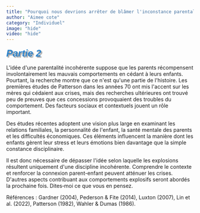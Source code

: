 ```yaml
---
title: "Pourquoi nous devrions arrêter de blâmer l'inconstance parentale pour ces crises spectaculaires"
author: "Aimee cote"
category: "Individuel"
image: "hide"
video: "hide"
---
```

<p><span style='font-family: "Comic Sans MS", sans-serif; color: rgb(44, 130, 201); font-size: 26px;'><em><strong><span style="text-shadow: 3px 3px 2px rgba(136, 136, 136, 0.8);">Partie 2</span></strong></em></span></p><p>L'idée d'une parentalité incohérente suppose que les parents récompensent involontairement les mauvais comportements en cédant à leurs enfants. Pourtant, la recherche montre que ce n'est qu'une partie de l'histoire. Les premières études de Patterson dans les années 70 ont mis l'accent sur les mères qui cédaient aux crises, mais des recherches ultérieures ont trouvé peu de preuves que ces concessions provoquaient des troubles du comportement. Des facteurs sociaux et contextuels jouent un rôle important.</p><p>Des études récentes adoptent une vision plus large en examinant les relations familiales, la personnalité de l'enfant, la santé mentale des parents et les difficultés économiques. Ces éléments influencent la manière dont les enfants gèrent leur stress et leurs émotions bien davantage que la simple constance disciplinaire.</p><p>Il est donc nécessaire de dépasser l'idée selon laquelle les explosions résultent uniquement d'une discipline incohérente. Comprendre le contexte et renforcer la connexion parent-enfant peuvent atténuer les crises. D'autres aspects contribuant aux comportements explosifs seront abordés la prochaine fois. Dites‑moi ce que vous en pensez.</p><p>Références&nbsp;: Gardner (2004), Pederson &amp; Fite (2014), Luxton (2007), Lin et al. (2022), Patterson (1982), Wahler &amp; Dumas (1986).</p>
